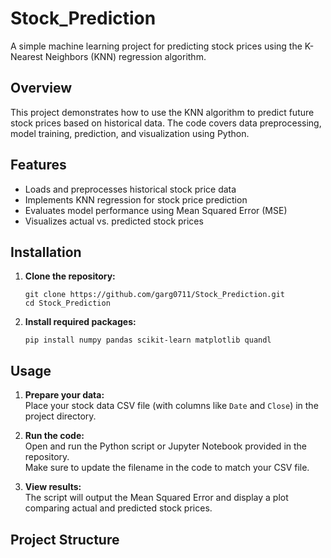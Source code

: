 # Stock_Prediction

A simple machine learning project for predicting stock prices using the K-Nearest Neighbors (KNN) regression algorithm.

## Overview

This project demonstrates how to use the KNN algorithm to predict future stock prices based on historical data. The code covers data preprocessing, model training, prediction, and visualization using Python.

## Features

- Loads and preprocesses historical stock price data
- Implements KNN regression for stock price prediction
- Evaluates model performance using Mean Squared Error (MSE)
- Visualizes actual vs. predicted stock prices

## Installation

1. **Clone the repository:**
    ```
    git clone https://github.com/garg0711/Stock_Prediction.git
    cd Stock_Prediction
    ```

2. **Install required packages:**  
    ```
    pip install numpy pandas scikit-learn matplotlib quandl
    ```

## Usage

1. **Prepare your data:**  
    Place your stock data CSV file (with columns like `Date` and `Close`) in the project directory.

2. **Run the code:**  
    Open and run the Python script or Jupyter Notebook provided in the repository.  
    Make sure to update the filename in the code to match your CSV file.

3. **View results:**  
    The script will output the Mean Squared Error and display a plot comparing actual and predicted stock prices.

## Project Structure

